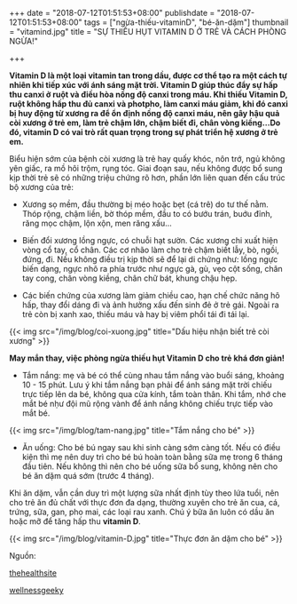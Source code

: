 +++
date = "2018-07-12T01:51:53+08:00"
publishdate = "2018-07-12T01:51:53+08:00"
tags = ["ngừa-thiếu-vitaminD", "bé-ăn-dặm"]
thumbnail = "vitamind.jpg"
title = "SỰ THIẾU HỤT VITAMIN D Ở TRẺ VÀ CÁCH PHÒNG NGỪA!"

+++

**Vitamin D là một loại vitamin tan trong dầu, được cơ thể tạo ra một cách tự nhiên khi tiếp xúc với ánh sáng mặt trời. Vitamin D giúp thúc đẩy sự hấp thu canxi ở ruột và điều hòa nồng độ canxi trong máu. Khi thiếu Vitamin D, ruột không hấp thu đủ canxi và photpho, làm canxi máu giảm, khi đó canxi bị huy động từ xương ra để ổn định nồng độ canxi máu, nên gây hậu quả còi xương ở trẻ em, làm trẻ chậm lớn, chậm biết đi, chân vòng kiềng…Do đó, vitamin D có vai trò rất quan trọng trong sự phát triển hệ xương ở trẻ em.**

Biểu hiện sớm của bệnh còi xương là trẻ hay quấy khóc, nôn trớ, ngủ không yên giấc, ra mồ hôi trộm, rụng tóc.  Giai đoạn sau, nếu không được bổ sung kịp thời trẻ sẽ có những triệu chứng rõ hơn, phần lớn liên quan đến cấu trúc bộ xương của trẻ:

- Xương sọ mềm, đầu thường bị méo hoặc bẹt (cá trê) do tư thế nằm. Thóp rộng, chậm liền, bờ thóp mềm, đầu to có bướu trán, buớu đỉnh, răng mọc chậm, lộn xộn, men răng xấu…

- Biến đổi xương lồng ngực, có chuỗi hạt sườn. Các xương chi xuất hiện vòng cổ tay, cổ chân. Các cơ nhão làm cho trẻ chậm biết lẫy, bò, ngồi, đứng, đi. Nếu không điều trị kịp thời sẽ để lại di chứng như: lồng ngực biến dạng, ngực nhô ra phía trước như ngực gà, gù, vẹo cột sống, chân tay cong, chân vòng kiềng, chân chữ bát, khung chậu hẹp.

- Các biến chứng của xương làm giảm chiều cao, hạn chế chức năng hô hấp, thay đổi dáng đi và ảnh hưởng xấu đến sinh đẻ ở trẻ gái. Ngoài ra trẻ còn bị xanh xao, thiếu máu và hay bị viêm phổi tái đi tái lại.

{{< img src="/img/blog/coi-xuong.jpg" title="Dấu hiệu nhận biết trẻ còi xương" >}}

**May mắn thay, việc phòng ngừa thiếu hụt Vitamin D cho trẻ khá đơn giản!**

- Tắm nắng: mẹ và bé có thể cùng nhau tắm nắng vào buổi sáng, khoảng 10 - 15 phút. Lưu ý khi tắm nắng bạn phải để ánh sáng mặt trời chiếu trực tiếp lên da bé, không qua cửa kính, tắm toàn thân. Khi tắm, nhớ che mắt bé nḥư đội mũ rộng vành để ánh nắng không chiếu trực tiếp vào mắt bé.

{{< img src="/img/blog/tam-nang.jpg" title="Tắm nắng cho bé" >}}

- Ăn uống: Cho bé bú ngay sau khi sinh càng sớm càng tốt. Nếu có điều kiện thì mẹ nên duy trì cho bé bú hoàn toàn bằng sữa mẹ trong 6 tháng đầu tiên. Nếu không thì nên cho bé uống sữa bổ sung, không nên cho bé ăn dặm quá sớm (trước 4 tháng).

Khi ăn dặm, vẫn cần duy trì một lượng sữa nhất định tùy theo lứa tuổi, nên cho trẻ ăn đủ chất với thực đơn đa dạng, thường xuyên cho trẻ ăn cua, cá, trứng, sữa, gan, pho mai, các loại rau xanh. Chú ý bữa ăn luôn có dầu ăn hoặc mỡ để tăng hấp thu **vitamin D**.

{{< img src="/img/blog/vitamin-D.jpg" title="Thực đơn ăn dặm cho bé" >}}

Nguồn:

[thehealthsite](http://www.thehealthsite.com/parenting/symptoms-of-vitamin-d-deficiency-in-infants-v0816/)

[wellnessgeeky](https://www.wellnessgeeky.com/what-are-the-symptoms-of-vitamin-d-deficiency-in-babies/)

